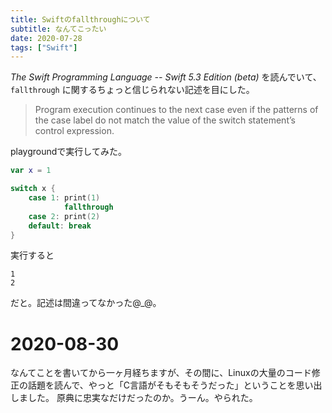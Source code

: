 ```yaml
---
title: Swiftのfallthroughについて
subtitle: なんてこったい
date: 2020-07-28
tags: ["Swift"]
---
```

*The Swift Programming Language -- Swift 5.3 Edition (beta)* を読んでいて、`fallthrough` に関するちょっと信じられない記述を目にした。

> Program execution continues to the next case even if the patterns of the case label do not match the value of the switch statement’s control expression.

playgroundで実行してみた。

```swift
var x = 1

switch x {
    case 1: print(1)
            fallthrough
    case 2: print(2)
    default: break
}
```

実行すると

```plaintext
1
2
```

だと。記述は間違ってなかった@_@。

# 2020-08-30

なんてことを書いてから一ヶ月経ちますが、その間に、Linuxの大量のコード修正の話題を読んで、やっと「C言語がそもそもそうだった」ということを思い出しました。
原典に忠実なだけだったのか。うーん。やられた。
